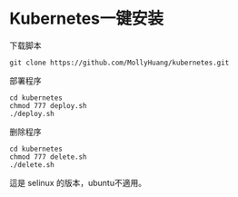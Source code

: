 # Kubernetes一键安装

下载脚本

```shell
git clone https://github.com/MollyHuang/kubernetes.git

```

部署程序

```shell
cd kubernetes
chmod 777 deploy.sh
./deploy.sh
```

删除程序

```shell
cd kubernetes
chmod 777 delete.sh
./delete.sh
```

這是 selinux 的版本，ubuntu不適用。
